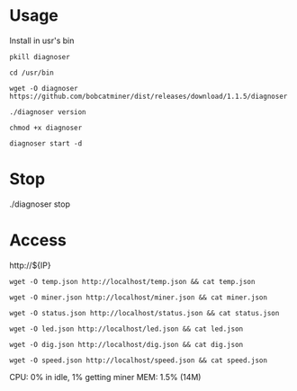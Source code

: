 # Usage

Install in usr's bin

```
pkill diagnoser

cd /usr/bin

wget -O diagnoser https://github.com/bobcatminer/dist/releases/download/1.1.5/diagnoser

./diagnoser version

chmod +x diagnoser 

diagnoser start -d
```

# Stop 

./diagnoser stop

# Access

http://${IP}

```
wget -O temp.json http://localhost/temp.json && cat temp.json

wget -O miner.json http://localhost/miner.json && cat miner.json

wget -O status.json http://localhost/status.json && cat status.json

wget -O led.json http://localhost/led.json && cat led.json

wget -O dig.json http://localhost/dig.json && cat dig.json

wget -O speed.json http://localhost/speed.json && cat speed.json

```


CPU: 0% in idle, 1% getting miner
MEM: 1.5% (14M)
